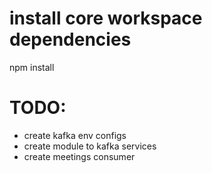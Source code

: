 # install core workspace dependencies 
npm install  


# TODO:
- create kafka env configs
- create module to kafka services
- create meetings consumer